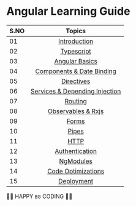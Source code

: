 # Angular Learning Guide

| S.NO |                                                                       Topics                                                                        |
| ----- | :-------------------------------------------------------------------------------------------------------------------------------------------------: |
| 01    |                                                             [Introduction](./01_Getting_Started/getting_started.md)                                                             |
| 02    |                                                             [Typescript]()
| 03    |                                                             [Angular Basics]()|
| 04    |                                                             [Components & Date Binding]()|
| 05    |                                                             [Directives]()|
| 06    |                                                             [Services & Depending Injection]()|
| 07    |                                                             [Routing]()|
| 08    |                                                             [Observables & Rxjs]()|
| 09    |                                                             [Forms]()|
| 10    |                                                             [Pipes]()|
| 11    |                                                             [HTTP]()|
| 12    |                                                             [Authentication]()|
| 13    |                                                             [NgModules]()|
| 14    |                                                             [Code Optimizations]()|
| 15    |                                                             [Deployment]()|




👨‍💻 HAPPY <small>BG</small> CODING 👨‍💻
 